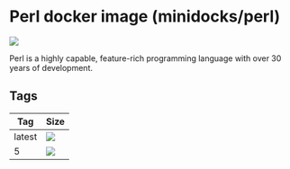 Perl docker image (minidocks/perl)
==================================

![](https://upload.wikimedia.org/wikipedia/en/e/e0/Programming-republic-of-perl.png)

Perl is a highly capable, feature-rich programming language with over 30 years of development.

Tags
----

 Tag    | Size
 ---    | ----
 latest | ![](https://img.shields.io/docker/image-size/minidocks/perl/latest?style=flat-square&logo=docker&label=size)
 5      | ![](https://img.shields.io/docker/image-size/minidocks/perl/5?style=flat-square&logo=docker&label=size)
